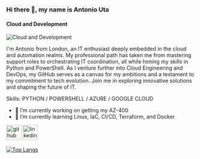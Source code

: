 ### Hi there 👋, my name is Antonio Uta
#### Cloud and Development
![Cloud and Development](https://media.licdn.com/dms/image/C5616AQH2QhvsFhAShQ/profile-displaybackgroundimage-shrink_350_1400/0/1655305917043?e=1714608000&v=beta&t=i9vBkpU0yGCCrhyVbZmW8C1q4V870K7fQAwdIB2nI_k)

I'm Antonio from London, an IT enthusiast deeply embedded in the cloud and automation realms. My professional path has taken me from mastering support roles to orchestrating IT coordination, all while honing my skills in Python and PowerShell. As I venture further into Cloud Engineering and DevOps, my GitHub serves as a canvas for my ambitions and a testament to my commitment to tech evolution. Join me in exploring innovative solutions and shaping the future of IT.

Skills: PYTHON / POWERSHELL / AZURE / GOOGLE CLOUD

- 🔭 I’m currently working on getting my AZ-400 
- 🌱 I’m currently learning Linux, IaC, CI/CD, Terraform, and Docker 


[<img src='https://cdn.jsdelivr.net/npm/simple-icons@3.0.1/icons/github.svg' alt='github' height='40'>](https://github.com/itrex24)  [<img src='https://cdn.jsdelivr.net/npm/simple-icons@3.0.1/icons/linkedin.svg' alt='linkedin' height='40'>](https://www.linkedin.com/in/antonio-uta-694949224/)  

[![Top Langs](https://github-readme-stats.vercel.app/api/top-langs/?username=itrex24)](https://github.com/anuraghazra/github-readme-stats)

